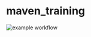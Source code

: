 # maven_training
![example workflow](https://github.com/LoDGG/maven_training/actions/workflows/build.yml/badge.svg)


